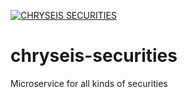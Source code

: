 [![CHRYSEIS SECURITIES](https://circleci.com/gh/chryseis-financial/chryseis-securities.svg?style=svg)](https://app.circleci.com/pipelines/github/chryseis-financial/chryseis-securities)
# chryseis-securities
Microservice for all kinds of securities

